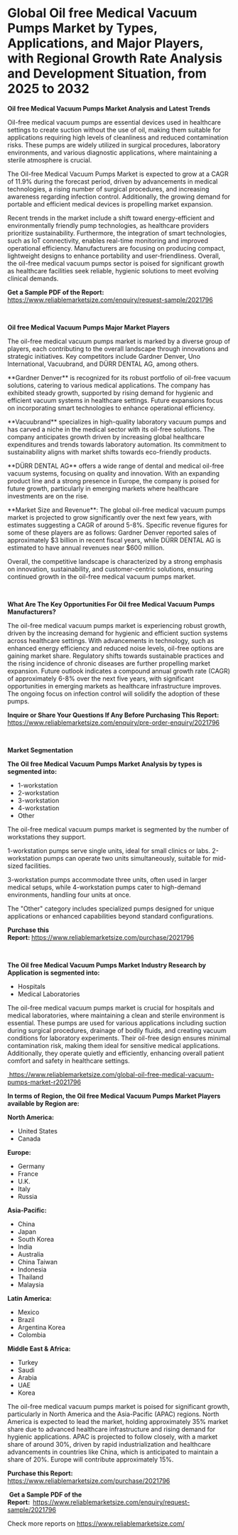 <p><h1>Global Oil free Medical Vacuum Pumps Market by Types, Applications, and Major Players, with Regional Growth Rate Analysis and Development Situation, from 2025 to 2032</h1></p><p><strong>Oil free Medical Vacuum Pumps Market Analysis and Latest Trends</strong></p>
<p><p>Oil-free medical vacuum pumps are essential devices used in healthcare settings to create suction without the use of oil, making them suitable for applications requiring high levels of cleanliness and reduced contamination risks. These pumps are widely utilized in surgical procedures, laboratory environments, and various diagnostic applications, where maintaining a sterile atmosphere is crucial.</p><p>The Oil-free Medical Vacuum Pumps Market is expected to grow at a CAGR of 11.9% during the forecast period, driven by advancements in medical technologies, a rising number of surgical procedures, and increasing awareness regarding infection control. Additionally, the growing demand for portable and efficient medical devices is propelling market expansion.</p><p>Recent trends in the market include a shift toward energy-efficient and environmentally friendly pump technologies, as healthcare providers prioritize sustainability. Furthermore, the integration of smart technologies, such as IoT connectivity, enables real-time monitoring and improved operational efficiency. Manufacturers are focusing on producing compact, lightweight designs to enhance portability and user-friendliness. Overall, the oil-free medical vacuum pumps sector is poised for significant growth as healthcare facilities seek reliable, hygienic solutions to meet evolving clinical demands.</p></p>
<p><strong>Get a Sample PDF of the Report:&nbsp;</strong> <a href="https://www.reliablemarketsize.com/enquiry/request-sample/2021796?utm_campaign=2453&utm_medium=2&utm_source=Github&utm_content=ia&utm_term=29032025&utm_id=oil-free-medical-vacuum-pumps">https://www.reliablemarketsize.com/enquiry/request-sample/2021796</a></p>
<p>&nbsp;</p>
<p><strong>Oil free Medical Vacuum Pumps Major Market Players</strong></p>
<p><p>The oil-free medical vacuum pumps market is marked by a diverse group of players, each contributing to the overall landscape through innovations and strategic initiatives. Key competitors include Gardner Denver, Uno International, Vacuubrand, and DÜRR DENTAL AG, among others.</p><p>**Gardner Denver** is recognized for its robust portfolio of oil-free vacuum solutions, catering to various medical applications. The company has exhibited steady growth, supported by rising demand for hygienic and efficient vacuum systems in healthcare settings. Future expansions focus on incorporating smart technologies to enhance operational efficiency.</p><p>**Vacuubrand** specializes in high-quality laboratory vacuum pumps and has carved a niche in the medical sector with its oil-free solutions. The company anticipates growth driven by increasing global healthcare expenditures and trends towards laboratory automation. Its commitment to sustainability aligns with market shifts towards eco-friendly products.</p><p>**DÜRR DENTAL AG** offers a wide range of dental and medical oil-free vacuum systems, focusing on quality and innovation. With an expanding product line and a strong presence in Europe, the company is poised for future growth, particularly in emerging markets where healthcare investments are on the rise.</p><p>**Market Size and Revenue**: The global oil-free medical vacuum pumps market is projected to grow significantly over the next few years, with estimates suggesting a CAGR of around 5-8%. Specific revenue figures for some of these players are as follows: Gardner Denver reported sales of approximately $3 billion in recent fiscal years, while DÜRR DENTAL AG is estimated to have annual revenues near $600 million.</p><p>Overall, the competitive landscape is characterized by a strong emphasis on innovation, sustainability, and customer-centric solutions, ensuring continued growth in the oil-free medical vacuum pumps market.</p></p>
<p>&nbsp;</p>
<p><strong>What Are The Key Opportunities For Oil free Medical Vacuum Pumps Manufacturers?</strong></p>
<p><p>The oil-free medical vacuum pumps market is experiencing robust growth, driven by the increasing demand for hygienic and efficient suction systems across healthcare settings. With advancements in technology, such as enhanced energy efficiency and reduced noise levels, oil-free options are gaining market share. Regulatory shifts towards sustainable practices and the rising incidence of chronic diseases are further propelling market expansion. Future outlook indicates a compound annual growth rate (CAGR) of approximately 6-8% over the next five years, with significant opportunities in emerging markets as healthcare infrastructure improves. The ongoing focus on infection control will solidify the adoption of these pumps.</p></p>
<p><strong>Inquire or Share Your Questions If Any Before Purchasing This Report:</strong> <a href="https://www.reliablemarketsize.com/enquiry/pre-order-enquiry/2021796?utm_campaign=2453&utm_medium=2&utm_source=Github&utm_content=ia&utm_term=29032025&utm_id=oil-free-medical-vacuum-pumps">https://www.reliablemarketsize.com/enquiry/pre-order-enquiry/2021796</a></p>
<p>&nbsp;</p>
<p><strong>Market Segmentation</strong></p>
<p><strong>The Oil free Medical Vacuum Pumps Market Analysis by types is segmented into:</strong></p>
<p><ul><li>1-workstation</li><li>2-workstation</li><li>3-workstation</li><li>4-workstation</li><li>Other</li></ul></p>
<p><p>The oil-free medical vacuum pumps market is segmented by the number of workstations they support. </p><p>1-workstation pumps serve single units, ideal for small clinics or labs. 2-workstation pumps can operate two units simultaneously, suitable for mid-sized facilities. </p><p>3-workstation pumps accommodate three units, often used in larger medical setups, while 4-workstation pumps cater to high-demand environments, handling four units at once. </p><p>The "Other" category includes specialized pumps designed for unique applications or enhanced capabilities beyond standard configurations.</p></p>
<p><strong>Purchase this Report:&nbsp;</strong><a href="https://www.reliablemarketsize.com/purchase/2021796?utm_campaign=2453&utm_medium=2&utm_source=Github&utm_content=ia&utm_term=29032025&utm_id=oil-free-medical-vacuum-pumps">https://www.reliablemarketsize.com/purchase/2021796</a></p>
<p>&nbsp;</p>
<p><strong>The Oil free Medical Vacuum Pumps Market Industry Research by Application is segmented into:</strong></p>
<p><ul><li>Hospitals</li><li>Medical Laboratories</li></ul></p>
<p><p>The oil-free medical vacuum pumps market is crucial for hospitals and medical laboratories, where maintaining a clean and sterile environment is essential. These pumps are used for various applications including suction during surgical procedures, drainage of bodily fluids, and creating vacuum conditions for laboratory experiments. Their oil-free design ensures minimal contamination risk, making them ideal for sensitive medical applications. Additionally, they operate quietly and efficiently, enhancing overall patient comfort and safety in healthcare settings.</p></p>
<p><a href="https://www.reliablemarketsize.com/global-oil-free-medical-vacuum-pumps-market-r2021796?utm_campaign=2453&utm_medium=2&utm_source=Github&utm_content=ia&utm_term=29032025&utm_id=oil-free-medical-vacuum-pumps">&nbsp;https://www.reliablemarketsize.com/global-oil-free-medical-vacuum-pumps-market-r2021796</a></p>
<p><strong>In terms of Region, the Oil free Medical Vacuum Pumps Market Players available by Region are:</strong></p>
<p>
    <p> <strong> North America: </strong>
        <ul>
            <li>United States</li>
            <li>Canada</li>
        </ul>
        </p> 
    <p> <strong> Europe: </strong>
        <ul>
            <li>Germany</li>
            <li>France</li>
            <li>U.K.</li>
            <li>Italy</li>
            <li>Russia</li>
        </ul>
        </p> 
    <p> <strong> Asia-Pacific: </strong>
        <ul>
            <li>China</li>
            <li>Japan</li>
            <li>South Korea</li>
            <li>India</li>
            <li>Australia</li>
            <li>China Taiwan</li>
            <li>Indonesia</li>
            <li>Thailand</li>
            <li>Malaysia</li>
        </ul>
        </p> 
    <p> <strong> Latin America: </strong>
        <ul>
            <li>Mexico</li>
            <li>Brazil</li>
            <li>Argentina Korea</li>
            <li>Colombia</li>
        </ul>
        </p> 
    <p> <strong> Middle East & Africa: </strong>
        <ul>
            <li>Turkey</li>
            <li>Saudi</li>
            <li>Arabia</li>
            <li>UAE</li>
            <li>Korea</li>
        </ul>
    </p>
    </p>
<p><p>The oil-free medical vacuum pumps market is poised for significant growth, particularly in North America and the Asia-Pacific (APAC) regions. North America is expected to lead the market, holding approximately 35% market share due to advanced healthcare infrastructure and rising demand for hygienic applications. APAC is projected to follow closely, with a market share of around 30%, driven by rapid industrialization and healthcare advancements in countries like China, which is anticipated to maintain a share of 20%. Europe will contribute approximately 15%.</p></p>
<p><strong>Purchase this Report: </strong><a href="https://www.reliablemarketsize.com/purchase/2021796?utm_campaign=2453&utm_medium=2&utm_source=Github&utm_content=ia&utm_term=29032025&utm_id=oil-free-medical-vacuum-pumps">https://www.reliablemarketsize.com/purchase/2021796</a></p>
<p>&nbsp;<strong>Get a Sample PDF of the Report:&nbsp;&nbsp;</strong><a href="https://www.reliablemarketsize.com/enquiry/request-sample/2021796?utm_campaign=2453&utm_medium=2&utm_source=Github&utm_content=ia&utm_term=29032025&utm_id=oil-free-medical-vacuum-pumps">https://www.reliablemarketsize.com/enquiry/request-sample/2021796</a></p>
<p><strong></strong></p>
<p>Check more reports on <a href="https://www.reliablemarketsize.com/?utm_campaign=2453&utm_medium=2&utm_source=Github&utm_content=ia&utm_term=29032025&utm_id=oil-free-medical-vacuum-pumps">https://www.reliablemarketsize.com/</a></p>